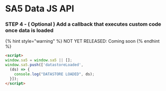 # SA5 Data JS API



### STEP 4 - ( Optional ) Add a callback that executes custom code once data is loaded <a href="#step-2---setup-your-zap-and-link-your-webflow-form" id="step-2---setup-your-zap-and-link-your-webflow-form"></a>







{% hint style="warning" %}
NOT YET RELEASED: Coming soon
{% endhint %}

```html
<script>
window.sa5 = window.sa5 || [];
window.sa5.push(['datastoreLoaded', 
  (ds) => {
    console.log("DATASTORE LOADED", ds); 
  }]); 
</script> 
```



&#x20;

